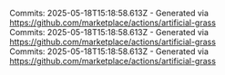 Commits: 2025-05-18T15:18:58.613Z - Generated via https://github.com/marketplace/actions/artificial-grass
<br>
Commits: 2025-05-18T15:18:58.613Z - Generated via https://github.com/marketplace/actions/artificial-grass
<br>
Commits: 2025-05-18T15:18:58.613Z - Generated via https://github.com/marketplace/actions/artificial-grass
<br>
